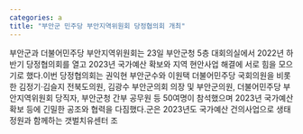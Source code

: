 ```yaml
---
categories: a
title: "부안군 민주당 부안지역위원회 당정협의회 개최"
---
```

부안군과 더불어민주당 부안지역위원회는 23일 부안군청 5층 대회의실에서 2022년 하반기 당정협의회를 열고 2023년 국가예산 확보와 지역 현안사업 해결에 서로 힘을 모으기로 했다.이번 당정협의회는 권익현 부안군수와 이원택 더불어민주당 국회의원을 비롯한 김정기·김슬지 전북도의원, 김광수 부안군의회 의장 및 부안군의원, 더불어민주당 부안지역위원회 당직자, 부안군청 간부 공무원 등 50여명이 참석했으며 2023년 국가예산 확보 등에 긴밀한 공조와 협력을 다짐했다.군은 2023년도 국가예산 건의사업으로 생태정원과 함께하는 갯벌치유센터 조